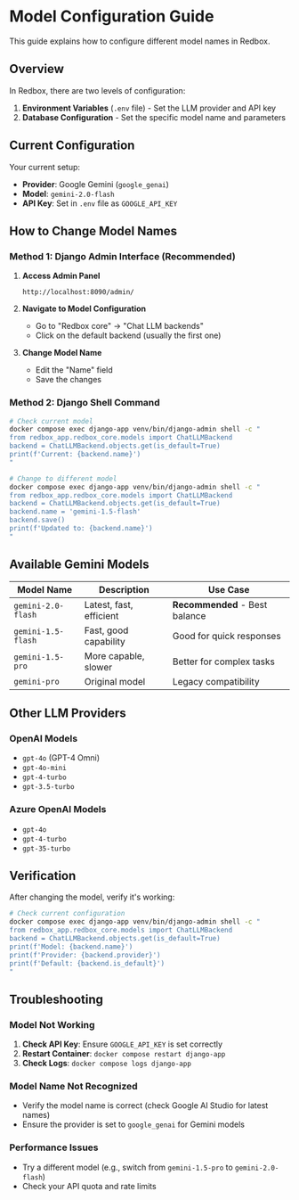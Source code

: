 # Model Configuration Guide

This guide explains how to configure different model names in Redbox.

## Overview

In Redbox, there are two levels of configuration:

1. **Environment Variables** (`.env` file) - Set the LLM provider and API key
2. **Database Configuration** - Set the specific model name and parameters

## Current Configuration

Your current setup:
- **Provider**: Google Gemini (`google_genai`)
- **Model**: `gemini-2.0-flash`
- **API Key**: Set in `.env` file as `GOOGLE_API_KEY`

## How to Change Model Names

### Method 1: Django Admin Interface (Recommended)

1. **Access Admin Panel**
   ```
   http://localhost:8090/admin/
   ```

2. **Navigate to Model Configuration**
   - Go to "Redbox core" → "Chat LLM backends"
   - Click on the default backend (usually the first one)

3. **Change Model Name**
   - Edit the "Name" field
   - Save the changes

### Method 2: Django Shell Command

```bash
# Check current model
docker compose exec django-app venv/bin/django-admin shell -c "
from redbox_app.redbox_core.models import ChatLLMBackend
backend = ChatLLMBackend.objects.get(is_default=True)
print(f'Current: {backend.name}')
"

# Change to different model
docker compose exec django-app venv/bin/django-admin shell -c "
from redbox_app.redbox_core.models import ChatLLMBackend
backend = ChatLLMBackend.objects.get(is_default=True)
backend.name = 'gemini-1.5-flash'
backend.save()
print(f'Updated to: {backend.name}')
"
```

## Available Gemini Models

| Model Name | Description | Use Case |
|------------|-------------|----------|
| `gemini-2.0-flash` | Latest, fast, efficient | **Recommended** - Best balance |
| `gemini-1.5-flash` | Fast, good capability | Good for quick responses |
| `gemini-1.5-pro` | More capable, slower | Better for complex tasks |
| `gemini-pro` | Original model | Legacy compatibility |

## Other LLM Providers

### OpenAI Models
- `gpt-4o` (GPT-4 Omni)
- `gpt-4o-mini`
- `gpt-4-turbo`
- `gpt-3.5-turbo`

### Azure OpenAI Models
- `gpt-4o`
- `gpt-4-turbo`
- `gpt-35-turbo`

## Verification

After changing the model, verify it's working:

```bash
# Check current configuration
docker compose exec django-app venv/bin/django-admin shell -c "
from redbox_app.redbox_core.models import ChatLLMBackend
backend = ChatLLMBackend.objects.get(is_default=True)
print(f'Model: {backend.name}')
print(f'Provider: {backend.provider}')
print(f'Default: {backend.is_default}')
"
```

## Troubleshooting

### Model Not Working
1. **Check API Key**: Ensure `GOOGLE_API_KEY` is set correctly
2. **Restart Container**: `docker compose restart django-app`
3. **Check Logs**: `docker compose logs django-app`

### Model Name Not Recognized
- Verify the model name is correct (check Google AI Studio for latest names)
- Ensure the provider is set to `google_genai` for Gemini models

### Performance Issues
- Try a different model (e.g., switch from `gemini-1.5-pro` to `gemini-2.0-flash`)
- Check your API quota and rate limits
